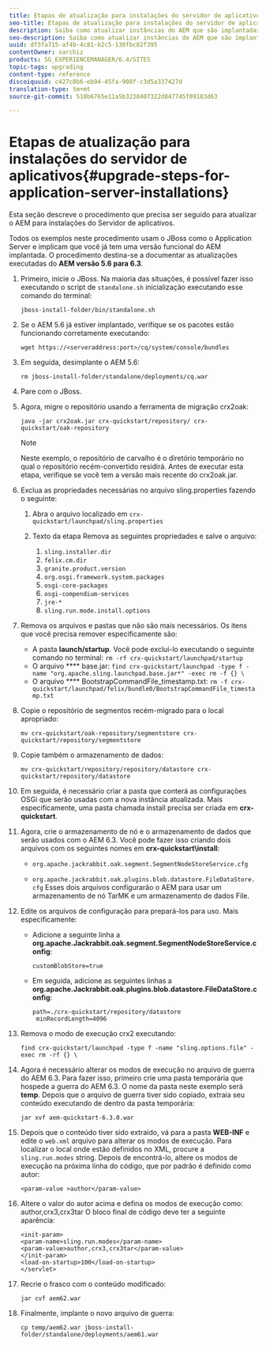 ```yaml
---
title: Etapas de atualização para instalações do servidor de aplicativos
seo-title: Etapas de atualização para instalações do servidor de aplicativos
description: Saiba como atualizar instâncias do AEM que são implantadas por meio de servidores de aplicativos.
seo-description: Saiba como atualizar instâncias do AEM que são implantadas por meio de servidores de aplicativos.
uuid: df3fa715-af4b-4c81-b2c5-130fbc82f395
contentOwner: sarchiz
products: SG_EXPERIENCEMANAGER/6.4/SITES
topic-tags: upgrading
content-type: reference
discoiquuid: c427c8b6-eb94-45fa-908f-c3d5a337427d
translation-type: tm+mt
source-git-commit: 510b6765e11a5b3238407322d847745f09183d63

---
```



# Etapas de atualização para instalações do servidor de aplicativos{#upgrade-steps-for-application-server-installations}

Esta seção descreve o procedimento que precisa ser seguido para atualizar o AEM para instalações do Servidor de aplicativos.

Todos os exemplos neste procedimento usam o JBoss como o Application Server e implicam que você já tem uma versão funcional do AEM implantada. O procedimento destina-se a documentar as atualizações executadas do **AEM versão 5.6 para 6.3**.

1. Primeiro, inicie o JBoss. Na maioria das situações, é possível fazer isso executando o script de `standalone.sh` inicialização executando esse comando do terminal:

   ```shell
   jboss-install-folder/bin/standalone.sh
   ```

1. Se o AEM 5.6 já estiver implantado, verifique se os pacotes estão funcionando corretamente executando:

   ```shell
   wget https://<serveraddress:port>/cq/system/console/bundles
   ```

1. Em seguida, desimplante o AEM 5.6:

   ```shell
   rm jboss-install-folder/standalone/deployments/cq.war
   ```

1. Pare com o JBoss.

1. Agora, migre o repositório usando a ferramenta de migração crx2oak:

   ```shell
   java -jar crx2oak.jar crx-quickstart/repository/ crx-quickstart/oak-repository
   ```

   >[!NOTE]
   >
   >Neste exemplo, o repositório de carvalho é o diretório temporário no qual o repositório recém-convertido residirá. Antes de executar esta etapa, verifique se você tem a versão mais recente do crx2oak.jar.

1. Exclua as propriedades necessárias no arquivo sling.properties fazendo o seguinte:

   1. Abra o arquivo localizado em `crx-quickstart/launchpad/sling.properties`
   1. Texto da etapa Remova as seguintes propriedades e salve o arquivo:

      1. `sling.installer.dir`
      1. `felix.cm.dir`
      1. `granite.product.version`
      1. `org.osgi.framework.system.packages`
      1. `osgi-core-packages`
      1. `osgi-compendium-services`
      1. `jre-*`
      1. `sling.run.mode.install.options`

1. Remova os arquivos e pastas que não são mais necessários. Os itens que você precisa remover especificamente são:

   * A pasta **launch/startup**. Você pode excluí-lo executando o seguinte comando no terminal: `rm -rf crx-quickstart/launchpad/startup`
   * O arquivo **** base.jar: `find crx-quickstart/launchpad -type f -name "org.apache.sling.launchpad.base.jar*" -exec rm -f {} \`
   * O arquivo **** BootstrapCommandFile_timestamp.txt: `rm -f crx-quickstart/launchpad/felix/bundle0/BootstrapCommandFile_timestamp.txt`

1. Copie o repositório de segmentos recém-migrado para o local apropriado:

   ```shell
   mv crx-quickstart/oak-repository/segmentstore crx-quickstart/repository/segmentstore
   ```

1. Copie também o armazenamento de dados:

   ```shell
   mv crx-quickstart/repository/repository/datastore crx-quickstart/repository/datastore
   ```

1. Em seguida, é necessário criar a pasta que conterá as configurações OSGi que serão usadas com a nova instância atualizada. Mais especificamente, uma pasta chamada install precisa ser criada em **crx-quickstart**.

1. Agora, crie o armazenamento de nó e o armazenamento de dados que serão usados com o AEM 6.3. Você pode fazer isso criando dois arquivos com os seguintes nomes em **crx-quickstart\install**:

   * `org.apache.jackrabbit.oak.segment.SegmentNodeStoreService.cfg`

   * `org.apache.jackrabbit.oak.plugins.blob.datastore.FileDataStore.cfg`
   Esses dois arquivos configurarão o AEM para usar um armazenamento de nó TarMK e um armazenamento de dados File.

1. Edite os arquivos de configuração para prepará-los para uso. Mais especificamente:

   * Adicione a seguinte linha a **org.apache.Jackrabbit.oak.segment.SegmentNodeStoreService.config**:

      `customBlobStore=true`

   * Em seguida, adicione as seguintes linhas a **org.apache.Jackrabbit.oak.plugins.blob.datastore.FileDataStore.config**:

      ```
      path=./crx-quickstart/repository/datastore
       minRecordLength=4096
      ```

1. Remova o modo de execução crx2 executando:

   ```shell
   find crx-quickstart/launchpad -type f -name "sling.options.file" -exec rm -rf {} \
   ```

1. Agora é necessário alterar os modos de execução no arquivo de guerra do AEM 6.3. Para fazer isso, primeiro crie uma pasta temporária que hospede a guerra do AEM 6.3. O nome da pasta neste exemplo será **temp**. Depois que o arquivo de guerra tiver sido copiado, extraia seu conteúdo executando de dentro da pasta temporária:

   ```shell
   jar xvf aem-quickstart-6.3.0.war
   ```

1. Depois que o conteúdo tiver sido extraído, vá para a pasta **WEB-INF** e edite o `web.xml` arquivo para alterar os modos de execução. Para localizar o local onde estão definidos no XML, procure a `sling.run.modes` string. Depois de encontrá-lo, altere os modos de execução na próxima linha do código, que por padrão é definido como autor:

   ```shell
   <param-value >author</param-value>
   ```

1. Altere o valor do autor acima e defina os modos de execução como: author,crx3,crx3tar O bloco final de código deve ter a seguinte aparência:

   ```
   <init-param>
   <param-name>sling.run.modes</param-name>
   <param-value>author,crx3,crx3tar</param-value>
   </init-param>
   <load-on-startup>100</load-on-startup>
   </servlet>
   ```

1. Recrie o frasco com o conteúdo modificado:

   ```shell
   jar cvf aem62.war
   ```

1. Finalmente, implante o novo arquivo de guerra:

   ```shell
   cp temp/aem62.war jboss-install-folder/standalone/deployments/aem61.war
   ```

